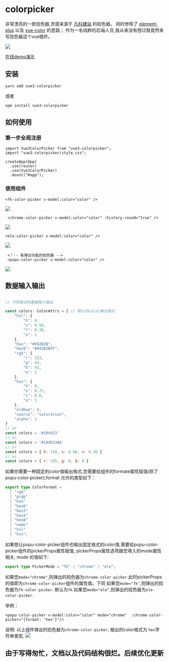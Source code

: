 # colorpicker
非常漂亮的一款拾色器,灵感来源于 [凡科建站](https://fkw.com/) 的拾色器。
同时参照了 [element-plus](https://element-plus.org/#/zh-CN/component/color-picker) 以及 [vue-color](https://github.com/xiaokaike/vue-color) 的思路；
作为一名纯粹的后端人员,我从来没有想过我竟然来写拾色器这个vue插件。

![](https://aesoper101.github.io/vue3-colorpicker/1.png)

[在线demo演示](https://aesoper101.github.io/vue3-colorpicker/)

## 安装
```
yarn add vue3-colorpicker 
```

或者

```
npm install vue3-colorpicker 
```

## 如何使用

### 第一步全局注册

```
import Vue3ColorPicker from "vue3-colorpicker";
import "vue3-colorpicker/style.css";

createApp(App)
  .use(router)
  .use(Vue3ColorPicker)
  .mount("#app");
```

### 使用组件
```vue
<fk-color-picker v-model:color="color" />
```

![](https://aesoper101.github.io/vue3-colorpicker/2.PNG)

```vue
 <chrome-color-picker v-model:color="color" :history-round="true" />
```
![](https://aesoper101.github.io/vue3-colorpicker/3.PNG)

```vue
<ele-color-picker v-model:color="color" />
```
![](https://aesoper101.github.io/vue3-colorpicker/4.PNG)

```
 <！-- 有弹出功能的拾色器 -->
 <popu-color-picker v-model:color="color" />
```
![](https://aesoper101.github.io/vue3-colorpicker/5.PNG)


## 数据输入输出
```js

// 不同格式的数据输入输出

const colors: ColorAttrs = { // 默认的color输出格式
    "hsl": {
        "h": 0,
        "s": 0.56,
        "l": 0.38,
        "a": 1
    },
    "hex": "#992B2B",
    "hex8": "#992B2BFF",
    "rgb": {
        "r": 153,
        "g": 43,
        "b": 43,
        "a": 1
    },
    "hsv": {
        "h": 0,
        "s": 0.72,
        "v": 0.6,
        "a": 1
    },
    "oldHue": 0,
    "source": "saturation",
    "alpha": 1
}
// or
const colors = '#194d33'
// or
const colors = '#194D33A8'
// or 
const colors = { h: 150, s: 0.66, v: 0.30 }
// or 
const colors = { r: 255, g: 0, b: 0 }

```

如果你需要一种固定的color值输出格式,您需要给组件的formate属性赋值(除了popu-color-picker);format 允许的类型如下：
```typescript
export type ColorFormat =
  | "rgb"
  | "prgb"
  | "hex"
  | "hex6"
  | "hex3"
  | "hex4"
  | "hex8"
  | "name"
  | "hsl"
  | "hsv";
```
如果想让popu-color-picker组件也输出固定格式的color值,需要给popu-color-picker组件的pickerProps属性赋值, pickerProps属性选项跟您填入的mode属性相关;
mode 的值如下:
```typescript
export type PickerMode = "fk" | "chrome" | "ele";
```
如果您`mode="chrome"`,则弹出的拾色器为`chrome-color-picker`.此时pickerProps的值即为`chrome-color-picker`组件的属性值。下同
如果您`mode="fk"`,则弹出的拾色器为`fk-color-picker`. 默认为`fk`
如果您`mode="ele"`,则弹出的拾色器为`ele-color-picker`.

举例：
```vue
<popu-color-picker v-model:color="color" mode="chrome"  :chrome-color-picker="{format: 'hex'}"/>
```
说明: 以上组件弹出的拾色器为`chrome-color-picker`, 输出的color格式为 `hex`字符串类型,
![](https://aesoper101.github.io/vue3-colorpicker/6.PNG)


## 由于写得匆忙，文档以及代码结构很烂。后续优化更新
